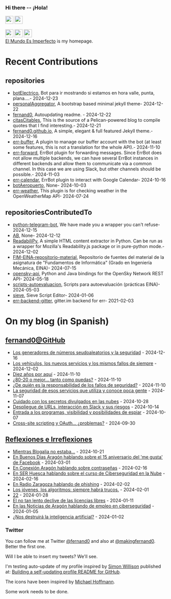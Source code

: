 ### Hi there -- ¡Hola!

<a href="mailto:ftricas@unizar.es" title="e-mail"><i class="svg-icon email"></i></a> 
<a href="https://www.linkedin.com/in/fernand0" title="My LinkedIn//Mi LinkedIn"><img src="https://img.shields.io/badge/linkedin-%230077B5.svg?&style=for-the-badge&logo=linkedin&logoColor=white" height=25></a> 
<a href="https://www.twitter.com/fernand0" title="My Twitter//Mi Twitter"><img src="https://img.shields.io/badge/twitter-%231DA1F2.svg?&style=for-the-badge&logo=twitter&logoColor=white" height=25></i></a> 
<link href="https://mastodon.social/@fernand0" rel="me" title="My Mastodon//Mi Mastodon"><img src="https://img.shields.io/static/v1?label=Mastodon&message=Social&color=blue" height=25></i></a> 
<a href="https://flickr.com/fernand0"><img src="https://img.shields.io/static/v1?label=Flickr&message=Images&color=blue" height=25></a>
<a href="https://dev.to/fernand0"><img src="https://img.shields.io/badge/DEV.TO-%230A0A0A.svg?&style=for-the-badge&logo=dev-dot-to&logoColor=white" height=25></a>
<div>
<a href="https://elmundoesimperfecto.com/" rel="me">El Mundo Es Imperfecto</a> is my homepage.
</div>

# Recent Contributions
<!-- recent_releases starts -->


## repositories
* [botElectrico](https://github.com/fernand0/botElectrico),  Bot para ir mostrando si estamos en hora valle, punta, plana....- 2024-12-23
* [personalAggregator](https://github.com/fernand0/personalAggregator),  A bootstrap based minimal jekyll theme- 2024-12-22
* [fernand0](https://github.com/fernand0/fernand0),  Autoupdating readme. - 2024-12-22
* [citasCitables](https://github.com/fernand0/citasCitables),  This is the source of a Pelican-powered blog to compile quotes that I find interesting.- 2024-12-21
* [fernand0.github.io](https://github.com/fernand0/fernand0.github.io),  A simple, elegant & full featured Jekyll theme.- 2024-12-16
* [err-buffer](https://github.com/fernand0/err-buffer),  A plugin to manage our buffer account with the bot (at least some features, this is not a translation for the whole API).- 2024-11-10
* [err-forward](https://github.com/fernand0/err-forward),  ErrBot plugin for forwarding messages. Since ErrBot does not allow multiple backends, we can have several ErrBot instances in different backends and allow them to communicate via a common channel. In this case we are using Slack, but other channels should be possible.- 2024-11-03
* [err-calendar](https://github.com/fernand0/err-calendar),  ErrBot plugin to interact with Google Calendar- 2024-10-16
* [botAeropuerto](https://github.com/fernand0/botAeropuerto),  None- 2024-10-03
* [err-weather](https://github.com/fernand0/err-weather),  This plugin is for checking weather in the OpenWeatherMap API- 2024-07-24

## repositoriesContributedTo
* [python-telegram-bot](https://github.com/python-telegram-bot/python-telegram-bot),  We have made you a wrapper you can't refuse- 2024-12-15
* [AB](https://github.com/simber72/AB),  None- 2024-12-12
* [ReadabiliPy](https://github.com/alan-turing-institute/ReadabiliPy),  A simple HTML content extractor in Python. Can be run as a wrapper for Mozilla's Readability.js package or in pure-python mode.- 2024-12-02
* [FIM-EINA-repositorio-material](https://github.com/ricardojrdez/FIM-EINA-repositorio-material),  Repositorio de fuentes del material de la asignatura de "Fundamentos de Informática" (Grado en Ingeniería Mecánica, EINA)- 2024-07-15
* [opensky-api](https://github.com/openskynetwork/opensky-api),  Python and Java bindings for the OpenSky Network REST API- 2024-05-18
* [scripts-autoevaluacion](https://github.com/ricardojrdez/scripts-autoevaluacion),  Scripts para autoevaluación (prácticas EINA)- 2024-05-03
* [sieve](https://github.com/thsmi/sieve),  Sieve Script Editor- 2024-01-06
* [err-backend-gitter](https://github.com/errbotio/err-backend-gitter),  gitter.im backend for err- 2021-02-03
<!-- recent_releases ends -->

# On my blog (in Spanish)

<!-- blog starts -->


## [fernand0@GitHub](https://fernand0.github.io/)
* [Los generadores de números seudoaleatorios y la seguridad](http://fernand0.github.io//generadores-numeros-aleatorios/) - 2024-12-16
* [Los vehículos, los nuevos servicios y los mismos fallos de siempre](http://fernand0.github.io//ataques-vehiculos-conectados/) - 2024-12-02
* [Diez años por aquí](http://fernand0.github.io//diez-aniversario/) - 2024-11-10
* [¿80-20 o mejor… tanto como puedas?](http://fernand0.github.io//regla-80-20-atencion/) - 2024-11-10
* [¿De quién es la responsabilidad de los fallos de seguridad?](http://fernand0.github.io//responsabilidad-ciberseguridad/) - 2024-11-10
* [La seguridad de esos servicios que utiliza y conoce poca gente](http://fernand0.github.io//aeropuerto-SQL-seguridad/) - 2024-11-07
* [Cuidado con los secretos divulgados en las nubes](http://fernand0.github.io//secretos-en-la-nube/) - 2024-10-28
* [Despliegue de URLs, interacción en Slack y sus riesgos](http://fernand0.github.io//desplegado-urls/) - 2024-10-14
* [Entrada a los programas, visibilidad y posibilidades de espiar](http://fernand0.github.io//entrada-estandar-programas-parametros/) - 2024-10-07
* [Cross-site scripting y OAuth… ¿problemas?](http://fernand0.github.io//xss-sigue-vivo/) - 2024-09-30

## [Reflexiones e Irreflexiones](http://fernand0.blogalia.com/)
* [Mientras Blogalia no estaba...](http://fernand0.blogalia.com//historias/78899) - 2024-10-21
* [En Buenos D&#237;as Arag&#243;n hablando sobre el 15 aniversario del 'me gusta' de Facebook](http://fernand0.blogalia.com//historias/78830) - 2024-03-01
* [En Conexi&#243;n Arag&#243;n hablando sobre contrase&#241;as](http://fernand0.blogalia.com//historias/78823) - 2024-02-16
* [En SER Huesca hablando sobre el curso de Ciberseguridad en la Nube](http://fernand0.blogalia.com//historias/78822) - 2024-02-16
* [En Radio Zaragoza hablando de phishing](http://fernand0.blogalia.com//historias/78816) - 2024-02-02
* [Los j&#243;venes, los algoritmos: siempre habr&#225; trucos.](http://fernand0.blogalia.com//historias/78815) - 2024-02-01
* [22](http://fernand0.blogalia.com//historias/78812) - 2024-01-28
* [El no tan lento declive de las licencias libres](http://fernand0.blogalia.com//historias/78804) - 2024-01-11
* [En las Noticias de Arag&#243;n hablando de empleo en ciberseguridad](http://fernand0.blogalia.com//historias/78801) - 2024-01-05
* [&#191;Nos destruir&#225; la inteligencia artificial?](http://fernand0.blogalia.com//historias/78800) - 2024-01-02
<!-- blog ends -->

### Twitter 

You can follow me at Twitter [@fernand0](https://twitter.com/fernand0) and also at [@makingfernand0](https://twitter.com/fernand0). Better the first one.

Will I be able to insert my tweets? We'll see.

I'm testing auto-update of my profile inspired by [Simon Willison](https://simonwillison.net/) published at: [Building a self-updating profile README for GitHub](https://simonwillison.net/2020/Jul/10/self-updating-profile-readme/).

The icons have been inspired by [Michael Hoffmann](https://www.mokkapps.de/).

Some work needs to be done.

<!--
**fernand0/fernand0** is a ✨ _special_ ✨ repository because its `README.md` (this file) appears on your GitHub profile.

Here are some ideas to get you started:

- 🔭 I’m currently working on ...
- 🌱 I’m currently learning ...
- 👯 I’m looking to collaborate on ...
- 🤔 I’m looking for help with ...
- 💬 Ask me about ...
- 📫 How to reach me: ...
- 😄 Pronouns: ...
- ⚡ Fun fact: ...
-->
